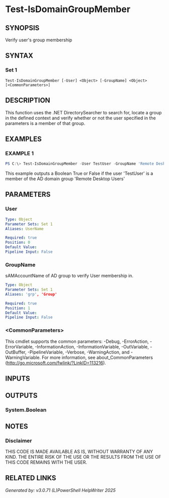 ﻿# Test-IsDomainGroupMember

## SYNOPSIS
Verify user's group membership

## SYNTAX

### Set 1
```
Test-IsDomainGroupMember [-User] <Object> [-GroupName] <Object> [<CommonParameters>]
```

## DESCRIPTION
This function uses the .NET DirectorySearcher to search for, locate a group in the defined context and verify whether or not the user specified in the parameters is a member of that group.

## EXAMPLES

### EXAMPLE 1

```powershell
PS C:\> Test-IsDomainGroupMember -User TestUser -GroupName 'Remote Desktop Users'
```

This example outputs a Boolean True or False if the user 'TestUser' is a member of the AD domain group 'Remote Desktop Users'

## PARAMETERS

### User


```yaml
Type: Object
Parameter Sets: Set 1
Aliases: UserName

Required: true
Position: 0
Default Value: 
Pipeline Input: False
```

### GroupName
sAMAccountName of AD group to verify User membership in.

```yaml
Type: Object
Parameter Sets: Set 1
Aliases: 'grp', 'Group'

Required: true
Position: 1
Default Value: 
Pipeline Input: False
```

### \<CommonParameters\>
This cmdlet supports the common parameters: -Debug, -ErrorAction, -ErrorVariable, -InformationAction, -InformationVariable, -OutVariable, -OutBuffer, -PipelineVariable, -Verbose, -WarningAction, and -WarningVariable. For more information, see about_CommonParameters (http://go.microsoft.com/fwlink/?LinkID=113216).

## INPUTS

## OUTPUTS

### System.Boolean


## NOTES

### Disclaimer
THIS CODE IS MADE AVAILABLE AS IS, WITHOUT WARRANTY OF ANY KIND.  THE ENTIRE RISK OF THE USE OR THE RESULTS FROM THE USE OF THIS CODE REMAINS WITH THE USER.

## RELATED LINKS


*Generated by: v3.0.71 (L)PowerShell HelpWriter 2025*
